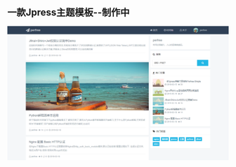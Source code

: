 ## 一款Jpress主题模板--制作中
![简单预览](https://raw.githubusercontent.com/perfree/jpress-perfree-simple/master/screenshot.png "截图")